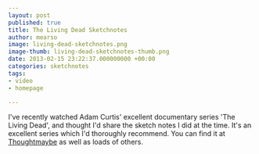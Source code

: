 ```yaml
---
layout: post
published: true
title: The Living Dead Sketchnotes
author: mearso
image: living-dead-sketchnotes.png
image-thumb: living-dead-sketchnotes-thumb.png
date: 2013-02-15 23:22:37.000000000 +00:00
categories: sketchnotes
tags:
- video
- homepage

---
```


I've recently watched Adam Curtis' excellent documentary series 'The Living Dead', and thought I'd share the sketch notes I did at the time. It's an excellent series which I'd thoroughly recommend. You can find it at <a href="http://thoughtmaybe.com/the-living-dead/">Thoughtmaybe</a> as well as loads of others. 
